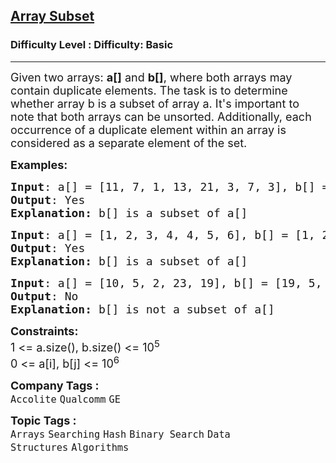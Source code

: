 <h2><a href="https://www.geeksforgeeks.org/problems/array-subset-of-another-array2317/1?page=2&category=Arrays&sortBy=submissions">Array Subset</a></h2><h3>Difficulty Level : Difficulty: Basic</h3><hr><div class="problems_problem_content__Xm_eO"><p><span style="font-size: 18px;">Given two arrays: <strong>a[]</strong>&nbsp;and <strong>b[]</strong>, where both arrays may contain duplicate elements. The task is to determine whether array b is a subset of array a. It's important to note that both arrays can be unsorted. Additionally, each occurrence of a duplicate element within an array is considered as a separate element of the set.</span></p>
<p><span style="font-size: 18px;"><strong>Examples:</strong></span></p>
<pre><span style="font-size: 18px;"><strong>Input</strong>: a[] = [11, 7, 1, 13, 21, 3, 7, 3], b[] = [11, 3, 7, 1, 7]
<strong>Output</strong>: Yes
<strong>Explanation: </strong>b[] is a subset of a[]</span></pre>
<pre><span style="font-size: 18px;"><strong>Input</strong>: a[] = [1, 2, 3, 4, 4, 5, 6], b[] = [1, 2, 4]
<strong>Output</strong>: Yes
<strong>Explanation: </strong>b[] is a subset of a[]</span></pre>
<pre><span style="font-size: 18px;"><strong>Input</strong>: a[] = [10, 5, 2, 23, 19], b[] = [19, 5, 3]<strong>
Output</strong>: No<strong>
Explanation: </strong>b[] is not a subset of a[]</span></pre>
<p><span style="font-size: 18px;"><strong>Constraints:</strong><br>1 &lt;= a.size(), b.size() &lt;= 10<sup>5</sup><br>0 &lt;= a[i], b[j] &lt;= 10<sup>6</sup></span></p></div><p><span style=font-size:18px><strong>Company Tags : </strong><br><code>Accolite</code>&nbsp;<code>Qualcomm</code>&nbsp;<code>GE</code>&nbsp;<br><p><span style=font-size:18px><strong>Topic Tags : </strong><br><code>Arrays</code>&nbsp;<code>Searching</code>&nbsp;<code>Hash</code>&nbsp;<code>Binary Search</code>&nbsp;<code>Data Structures</code>&nbsp;<code>Algorithms</code>&nbsp;